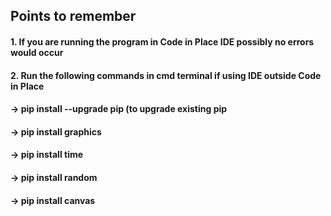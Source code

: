 <h2>Points to remember</h2>
<h4>1. If you are running the program in Code in Place IDE possibly no errors would occur</h4>
<h4>2. Run the following commands in cmd terminal if using IDE outside Code in Place</h4>
<h4>   -> pip install --upgrade pip (to upgrade existing pip</h4>
<h4>   -> pip install graphics</h4>
<h4>   -> pip install time</h4>
<h4>   -> pip install random</h4>
<h4>   -> pip install canvas</h4>
